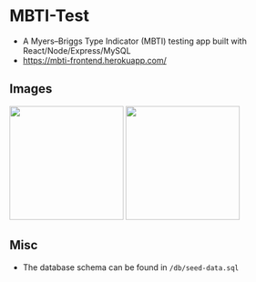 # MBTI-Test
* A Myers–Briggs Type Indicator (MBTI) testing app built with React/Node/Express/MySQL
* https://mbti-frontend.herokuapp.com/

## Images
<img src="https://github.com/juncheong/MBTI-Test/docs/img/QuestionPage.PNG?raw=true" width="200">
<img src="https://github.com/juncheong/MBTI-Test/docs/img/ResultPage.PNG?raw=true" height="200">

## Misc
* The database schema can be found in ```/db/seed-data.sql```